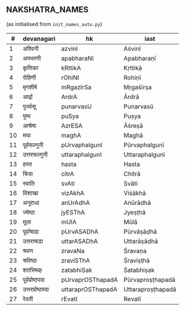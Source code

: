 ## NAKSHATRA_NAMES
(as initialised from `init_names_auto.py`)

| # | devanagari | hk | iast |
|---| ---------- | -- | ---- |
| 1 | अश्विनी | azvinI | Aśvinī |
| 2 | अपभरणी | apabharaNI | Apabharaṇī |
| 3 | कृत्तिका | kRttikA | Kṛttikā |
| 4 | रोहिणी | rOhiNI | Rohiṇī |
| 5 | मृगशीर्ष | mRgazIrSa | Mṛgaśīrṣa |
| 6 | आर्द्रा | ArdrA | Ārdrā |
| 7 | पुनर्वसू | punarvasU | Punarvasū |
| 8 | पुष्य | puSya | Puṣya |
| 9 | आश्रेषा | AzrESA | Āśreṣā |
| 10 | मघा | maghA | Maghā |
| 11 | पूर्वफल्गुनी | pUrvaphalgunI | Pūrvaphalgunī |
| 12 | उत्तरफल्गुनी | uttaraphalgunI | Uttaraphalgunī |
| 13 | हस्त | hasta | Hasta |
| 14 | चित्रा | citrA | Chitrā |
| 15 | स्वाति | svAti | Svāti |
| 16 | विशाखा | vizAkhA | Viśākhā |
| 17 | अनूराधा | anUrAdhA | Anūrādhā |
| 18 | ज्येष्ठा | jyESThA | Jyeṣṭhā |
| 19 | मूला | mUlA | Mūlā |
| 20 | पूर्वाषाढा | pUrvASADhA | Pūrvāṣāḍhā |
| 21 | उत्तराषाढा | uttarASADhA | Uttarāṣāḍhā |
| 22 | श्रवण | zravaNa | Śravaṇa |
| 23 | श्रविष्ठा | zraviSThA | Śraviṣṭhā |
| 24 | शतभिषक् | zatabhiSak | Śatabhiṣak |
| 25 | पूर्वप्रोष्ठपदा | pUrvaprOSThapadA | Pūrvaproṣṭhapadā |
| 26 | उत्तरप्रोष्ठपदा | uttaraprOSThapadA | Uttaraproṣṭhapadā |
| 27 | रेवती | rEvatI | Revatī |
